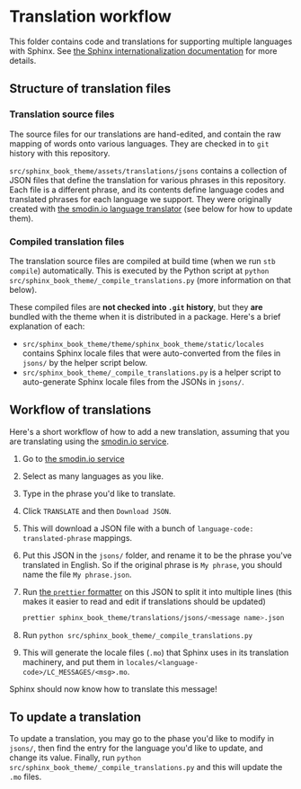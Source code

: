# Translation workflow

This folder contains code and translations for supporting multiple languages with Sphinx.
See [the Sphinx internationalization documentation](https://www.sphinx-doc.org/en/master/usage/configuration.html) for more details.

## Structure of translation files

### Translation source files

The source files for our translations are hand-edited, and contain the raw mapping of words onto various languages.
They are checked in to `git` history with this repository.

`src/sphinx_book_theme/assets/translations/jsons` contains a collection of JSON files that define the translation for various phrases in this repository.
Each file is a different phrase, and its contents define language codes and translated phrases for each language we support.
They were originally created with [the smodin.io language translator](https://smodin.me/translate-one-text-into-multiple-languages) (see below for how to update them).

### Compiled translation files

The translation source files are compiled at build time (when we run `stb compile`) automatically.
This is executed by the Python script at `python src/sphinx_book_theme/_compile_translations.py` (more information on that below).

These compiled files are **not checked into `.git` history**, but they **are** bundled with the theme when it is distributed in a package.
Here's a brief explanation of each:

- `src/sphinx_book_theme/theme/sphinx_book_theme/static/locales` contains Sphinx locale files that were auto-converted from the files in `jsons/` by the helper script below.
- `src/sphinx_book_theme/_compile_translations.py` is a helper script to auto-generate Sphinx locale files from the JSONs in `jsons/`.

## Workflow of translations

Here's a short workflow of how to add a new translation, assuming that you are translating using the [smodin.io service](https://smodin.io/translate-one-text-into-multiple-languages).

1. Go to [the smodin.io service](https://smodin.io/translate-one-text-into-multiple-languages)
2. Select as many languages as you like.
3. Type in the phrase you'd like to translate.
4. Click `TRANSLATE` and then `Download JSON`.
5. This will download a JSON file with a bunch of `language-code: translated-phrase` mappings.
6. Put this JSON in the `jsons/` folder, and rename it to be the phrase you've translated in English.
   So if the original phrase is `My phrase`, you should name the file `My phrase.json`.
7. Run [the `prettier` formatter](https://prettier.io/) on this JSON to split it into multiple lines (this makes it easier to read and edit if translations should be updated)

   ```bash
   prettier sphinx_book_theme/translations/jsons/<message name>.json
   ```

8. Run `python src/sphinx_book_theme/_compile_translations.py`
9. This will generate the locale files (`.mo`) that Sphinx uses in its translation machinery, and put them in `locales/<language-code>/LC_MESSAGES/<msg>.mo`.

Sphinx should now know how to translate this message!

## To update a translation

To update a translation, you may go to the phase you'd like to modify in `jsons/`, then find the entry for the language you'd like to update, and change its value.
Finally, run `python src/sphinx_book_theme/_compile_translations.py` and this will update the `.mo` files.
